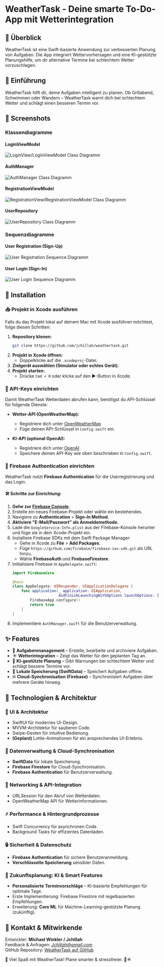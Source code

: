# WeatherTask - Deine smarte To-Do-App mit Wetterintegration

## 🌱 Überblick

WeatherTask ist eine Swift-basierte Anwendung zur verbesserten Planung von Aufgaben. Die App integriert Wettervorhersagen und eine KI-gestützte Planungshilfe, um dir alternative Termine bei schlechtem Wetter vorzuschlagen.

## 📝 Einführung

WeatherTask hilft dir, deine Aufgaben intelligent zu planen. Ob Grillabend, Schwimmen oder Wandern – WeatherTask warnt dich bei schlechtem Wetter und schlägt einen besseren Termin vor.

## 🌄 Screenshots

### Klassendiagramme
#### LoginViewModel
![LoginView/LoginViewModel Class Diagramm](./Screenshots/KlassenDiagrammLoginView.png)
#### AuthManager
![AuthManager Class Diagramm](./Screenshots/KlassenDiagrammAuthManager.png)
#### RegistrationViewModel
![RegistrationView/RegistrationViewModel Class Diagramm](./Screenshots/KlassenDiagrammRegistrationView.png)
#### UserRepository
![UserRepository Class Diagramm](./Screenshots/KlassenDiagrammUserRepo.png)

### Sequenzdiagramme
#### User Registration (Sign-Up)
![User Registration Sequence Diagramm](./Screenshots/SequenzDiagramUserRegistration.png)
#### User Login (Sign-In)
![User Login Sequence Diagramm](./Screenshots/SequenzDiagrammUserLogin.png)

## 🔄 Installation

### 📥 Projekt in Xcode ausführen

Falls du das Projekt lokal auf deinem Mac mit Xcode ausführen möchtest, folge diesen Schritten:

1. **Repository klonen:**
   ```bash
   git clone https://github.com/jchillah/weathertask.git
   ```
2. **Projekt in Xcode öffnen:**
   - Doppelklicke auf die `.xcodeproj`-Datei.
3. **Zielgerät auswählen (Simulator oder echtes Gerät).**
4. **Projekt starten:**
   - Drücke `Cmd + R` oder klicke auf den ▶️-Button in Xcode.

### 🔑 API-Keys einrichten

Damit WeatherTask Wetterdaten abrufen kann, benötigst du API-Schlüssel für folgende Dienste:

- **Wetter-API (OpenWeatherMap):**
  - Registriere dich unter [OpenWeatherMap](https://openweathermap.org/)
  - Füge deinen API-Schlüssel in `Config.swift` ein.
  
- **KI-API (optional OpenAI):**
  - Registriere dich unter [OpenAI](https://openai.com/)
  - Speichere deinen API-Key wie oben beschrieben in `Config.swift`.

### 🔐 Firebase Authentication einrichten

WeatherTask nutzt **Firebase Authentication** für die Userregistrierung und das Login.

#### 🛠 Schritte zur Einrichtung:

1. **Gehe zur [Firebase Console](https://console.firebase.google.com/).**
2. Erstelle ein neues Firebase-Projekt oder wähle ein bestehendes.
3. Navigiere zu **Authentication** > **Sign-In Method**.
4. **Aktiviere "E-Mail/Passwort" als Anmeldemethode.**
5. Lade die `GoogleService-Info.plist` aus der Firebase-Konsole herunter und füge sie in dein Xcode-Projekt ein.
6. Installiere Firebase SDKs mit dem Swift Package Manager:
   - Gehe in Xcode zu **File** > **Add Packages**.
   - Füge `https://github.com/firebase/firebase-ios-sdk.git` als URL hinzu.
   - Wähle **FirebaseAuth** und **FirebaseFirestore**.
7. Initialisiere Firebase in `AppDelegate.swift`:
   ```swift
   import FirebaseCore

   @main
   class AppDelegate: UIResponder, UIApplicationDelegate {
       func application(_ application: UIApplication,
                        didFinishLaunchingWithOptions launchOptions: [UIApplication.LaunchOptionsKey: Any]?) -> Bool {
           FirebaseApp.configure()
           return true
       }
   }
   ```
8. Implementiere `AuthManager.swift` für die Benutzerverwaltung.

## ✨ Features

- 📅 **Aufgabenmanagement** – Erstelle, bearbeite und archiviere Aufgaben.
- ☀️ **Wetterintegration** – Zeigt das Wetter für den geplanten Tag an.
- 🧠 **KI-gestützte Planung** – Gibt Warnungen bei schlechtem Wetter und schlägt bessere Termine vor.
- 💾 **Lokale Speicherung (SwiftData)** – Speichert Aufgaben offline.
- 🌐 **Cloud-Synchronisation (Firebase)** – Synchronisiert Aufgaben über mehrere Geräte hinweg.

## 🚀 Technologien & Architektur

### 🎨 UI & Architektur

- SwiftUI für modernes UI-Design.
- MVVM-Architektur für sauberen Code.
- Swipe-Gesten für intuitive Bedienung.
- **(Geplant)** Lottie-Animationen für ein ansprechendes UI-Erlebnis.

### 📂 Datenverwaltung & Cloud-Synchronisation

- **SwiftData** für lokale Speicherung.
- **Firebase Firestore** für Cloud-Synchronisation.
- **Firebase Authentication** für Benutzerverwaltung.

### 🔗 Networking & API-Integration

- URLSession für den Abruf von Wetterdaten.
- OpenWeatherMap API für Wetterinformationen.

### ⚡ Performance & Hintergrundprozesse

- Swift Concurrency für asynchronen Code.
- Background Tasks für effizientes Datenladen.

### 🔒 Sicherheit & Datenschutz

- **Firebase Authentication** für sichere Benutzeranmeldung.
- **Verschlüsselte Speicherung** sensibler Daten.

### 🧠 Zukunftsplanung: KI & Smart Features

- **Personalisierte Terminvorschläge** – KI-basierte Empfehlungen für optimale Tage.
- Erste Implementierung: Firebase Firestore mit regelbasierten Empfehlungen.
- Erweiterung: **Core ML** für Machine-Learning-gestützte Planung (zukünftig).

## 👤 Kontakt & Mitwirkende

Entwickler: **Michael Winkler / Jchillah**  
Feedback & Anfragen: *Jchillah@gmail.com*  
GitHub Repository: [WeatherTask auf GitHub](https://github.com/jchillah/weathertask)

🚀 Viel Spaß mit WeatherTask! Plane smarter & stressfreier. 🎯☀️

